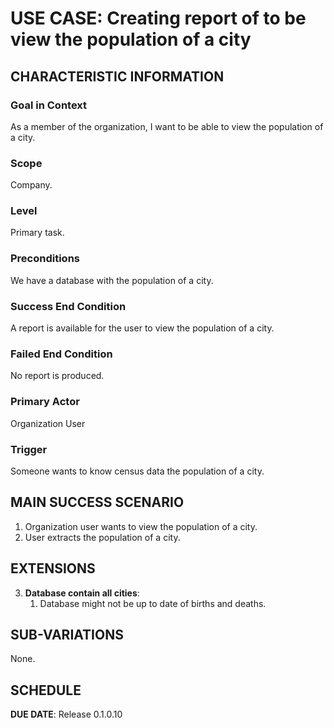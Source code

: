 # USE CASE: Creating report of to be view the population of a city

## CHARACTERISTIC INFORMATION

### Goal in Context

As a member of the organization, I want to be able to view the population of a city.

### Scope

Company.

### Level

Primary task.

### Preconditions

We have a database with the population of a city.

### Success End Condition

A report is available for the user to view the population of a city.

### Failed End Condition

No report is produced.

### Primary Actor

Organization User

### Trigger

Someone wants to know census data the population of a city.

## MAIN SUCCESS SCENARIO

1. Organization user wants to view the population of a city.
2. User extracts the population of a city.

## EXTENSIONS

3. **Database contain all cities**:
    1. Database might not be up to date of births and deaths.

## SUB-VARIATIONS

None.

## SCHEDULE

**DUE DATE**: Release 0.1.0.10
